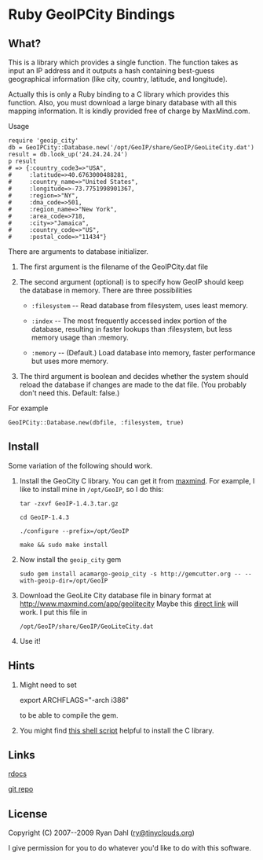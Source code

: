 Ruby GeoIPCity Bindings
=======================

What?
-----

This is a library which provides a single function. The function takes as
input an IP address and it outputs a hash containing best-guess geographical
information (like city, country, latitude, and longitude).

Actually this is only a Ruby binding to a C library which provides this
function. Also, you must download a large binary database with all this
mapping information. It is kindly provided free of charge by MaxMind.com. 

Usage

    require 'geoip_city'
    db = GeoIPCity::Database.new('/opt/GeoIP/share/GeoIP/GeoLiteCity.dat')
    result = db.look_up('24.24.24.24')
    p result 
    # => {:country_code3=>"USA",
    #     :latitude=>40.6763000488281,
    #     :country_name=>"United States",
    #     :longitude=>-73.7751998901367,
    #     :region=>"NY",
    #     :dma_code=>501,
    #     :region_name=>"New York",
    #     :area_code=>718,
    #     :city=>"Jamaica",
    #     :country_code=>"US",
    #     :postal_code=>"11434"}

There are arguments to database initializer.

  1. The first argument is the filename of the GeoIPCity.dat file 

  2. The second argument (optional) is to specify how GeoIP should
     keep the database in memory. There are three possibilities

      * `:filesystem` -- Read database from filesystem, uses least memory.

      * `:index` -- The most frequently accessed index portion of the
        database, resulting in faster lookups than :filesystem, but less
        memory usage than :memory.

      * `:memory` -- (Default.) Load database into memory, faster performance but uses more memory.

  3. The third argument is boolean and decides whether the system should
     reload the database if changes are made to the dat file. (You probably
     don't need this. Default: false.)

For example 

    GeoIPCity::Database.new(dbfile, :filesystem, true)


Install
-------

Some variation of the following should work.

  1. Install the GeoCity C library. You can get it from
  [maxmind](http://www.maxmind.com/app/c).
  For example, I like to install mine in `/opt/GeoIP`, so I do this:

         tar -zxvf GeoIP-1.4.3.tar.gz 

         cd GeoIP-1.4.3

         ./configure --prefix=/opt/GeoIP

         make && sudo make install

  2. Now install the `geoip_city` gem 

         sudo gem install acamargo-geoip_city -s http://gemcutter.org -- --with-geoip-dir=/opt/GeoIP

  3. Download the GeoLite City database file in binary format at http://www.maxmind.com/app/geolitecity
     Maybe this [direct link](http://www.maxmind.com/download/geoip/database/GeoLiteCity.dat.gz) will work. 
     I put this file in 

         /opt/GeoIP/share/GeoIP/GeoLiteCity.dat

  4. Use it!

Hints
-----

  1. Might need to set

       export ARCHFLAGS="-arch i386"

     to be able to compile the gem.

  2. You might find [this shell
  script](http://github.com/grimen/my_shell_scripts/blob/8cf04cb6829e68a47f2d6f9d9e057766ea72beb4/install_geoip-city.sh)
     helpful to install the C library.

Links
-----

[rdocs](http://geoip-city.rubyforge.org/)

[git repo](https://github.com/ry/geoip-city/tree)

License 
-------
Copyright (C) 2007--2009 Ryan Dahl (ry@tinyclouds.org)

I give permission for you to do whatever you'd like to do with this software.
